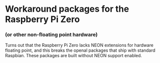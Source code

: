 # Workaround packages for the Raspberry Pi Zero 
### (or other non-floating point hardware)

Turns out that the Raspberry Pi Zero lacks NEON extensions for hardware floating point, and this breaks the openal packages that ship with standard Raspbian.  These packages are built without NEON support enabled.
